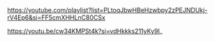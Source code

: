 https://youtube.com/playlist?list=PLtoqJbwHBeHzwbpy2zPEJNDUkj-rV4Ep6&si=FF5cmXHHLnC80CSx

https://youtu.be/cw34KMPSt4k?si=vdHkkks211yKy9I_